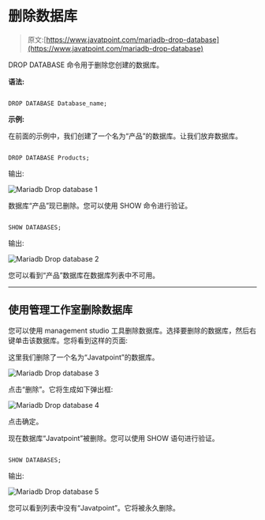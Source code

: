 # 删除数据库

> 原文:[https://www.javatpoint.com/mariadb-drop-database](https://www.javatpoint.com/mariadb-drop-database)

DROP DATABASE 命令用于删除您创建的数据库。

**语法:**

```

DROP DATABASE Database_name;

```

**示例:**

在前面的示例中，我们创建了一个名为“产品”的数据库。让我们放弃数据库。

```

DROP DATABASE Products;

```

输出:

![Mariadb Drop database 1](../Images/50cd72f26745e7a77e9775cb48fb06fb.png)

数据库“产品”现已删除。您可以使用 SHOW 命令进行验证。

```

SHOW DATABASES; 

```

输出:

![Mariadb Drop database 2](../Images/aceb327c2816117a55e9dba5733e1374.png)

您可以看到“产品”数据库在数据库列表中不可用。

* * *

## 使用管理工作室删除数据库

您可以使用 management studio 工具删除数据库。选择要删除的数据库，然后右键单击该数据库。您将看到这样的页面:

这里我们删除了一个名为“Javatpoint”的数据库。

![Mariadb Drop database 3](../Images/f7629e641a201de12a727e16e01141d9.png)

点击“删除”。它将生成如下弹出框:

![Mariadb Drop database 4](../Images/7f84576c5202399fb8d275e1b2c8788f.png)

点击确定。

现在数据库“Javatpoint”被删除。您可以使用 SHOW 语句进行验证。

```

SHOW DATABASES;

```

输出:

![Mariadb Drop database 5](../Images/be757818928577a776460e7650f0cc01.png)

您可以看到列表中没有“Javatpoint”。它将被永久删除。